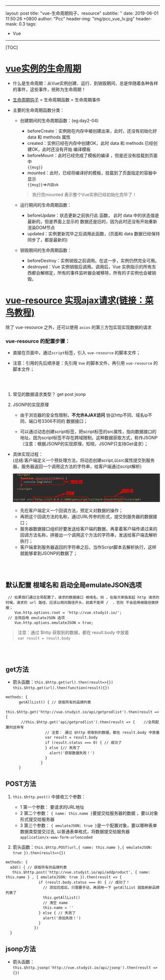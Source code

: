 
---
layout: post
title: "vue-生命周期钩子、resource"
subtitle: ''
date:   2019-06-01 11:50:26 +0800
author: "Pcc"
header-img: "img/pcc_vue_lv.jpg"
header-mask: 0.3
tags:
  - Vue

---

[TOC]

# [vue实例的生命周期](https://cn.vuejs.org/v2/guide/instance.html#实例生命周期)

+ 什么是生命周期：从Vue实例创建、运行、到销毁期间，总是伴随着各种各样的事件，这些事件，统称为生命周期！

+ [生命周期钩子](https://cn.vuejs.org/v2/api/#选项-生命周期钩子) = 生命周期函数 = 生命周期事件
+ 主要的生命周期函数分类：

  - 创建期间的生命周期函数：(eg:day2-04)
  
   	+ beforeCreate：实例刚在内存中被创建出来，此时，还没有初始化好 data 和 methods 属性
   	+ created：实例已经在内存中创建OK，此时 data 和 methods 已经创建OK，此时还没有开始 编译模板
   	+ beforeMount：此时已经完成了模板的编译  ，但是还没有挂载到页面中<br/>`{{msg}}`
   	+ mounted：此时，已经将编译好的模板，挂载到了页面指定的容器中显示<br/>`{{msg}}`=>`内容ok`
  
   	> 执行完mounted 表示整个Vue实例已经初始化完毕了！
  
  - 运行期间的生命周期函数：
  	+ beforeUpdate：状态更新之前执行此 函数， 此时 data 中的状态值是最新的，但是界面上显示的 数据还是旧的，因为此时还没有开始重新渲染DOM节点
  	+ updated：实例更新完毕之后调用此函数，(页面和 data 数据已经保持同步了，都是最新的)
  
  - 销毁期间的生命周期函数：
 	+ beforeDestroy：实例销毁之前调用。在这一步，实例仍然完全可用。
 	+ destroyed：Vue 实例销毁后调用。调用后，Vue 实例指示的所有东西都会解绑定，所有的事件监听器会被移除，所有的子实例也会被销毁。


# [vue-resource 实现ajax请求(链接：菜鸟教程)](https://www.runoob.com/vue2/vuejs-ajax.html)

除了 vue-resource 之外，还可以使用 `axios` 的第三方包实现实现数据的请求 

### vue-resource 的配置步骤：
 + 直接在页面中，通过`script`标签，引入 `vue-resource` 的脚本文件；

 + 注意：引用的先后顺序是：先引用 `Vue` 的脚本文件，再引用 `vue-resource` 的脚本文件；

<br/><br/>

1. 常见的数据请求类型？  get  post jsonp

2. JSONP的实现原理
   + 由于浏览器的安全性限制，**不允许AJAX访问** 协议http不同、域名ip不同、端口号3306不同的 数据接口；
   
   + 可以通过动态创建script标签，把script标签的src属性，指向数据接口的地址，因为script标签不存在跨域限制，这种数据获取方式，称作JSONP（注意：根据JSONP的实现原理，知晓，JSONP只支持Get请求）；
   

  

  + 具体实现过程：	
    <br/>(总结:客户端定义一个预处理方法，将动态创建script,以src属性提交到服务器，服务器返回一个调用这方法的字符串，给客户端通过script解析)
    	  <br/>
      
       ![jsonp跨域请求](https://raw.githubusercontent.com/Panssorcc/picee/master/images/jsonp_2019-06-03_14-26-52.png)
      
  	- 先在客户端定义一个回调方法，预定义对数据的操作；
  	- 再把这个回调方法的名称，通过URL传参的形式，提交到服务器的数据接口；
  	- 服务器数据接口组织好要发送给客户端的数据，再拿着客户端传递过来的回调方法名称，拼接出一个调用这个方法的字符串，发送给客户端去解析执行；
  	- 客户端拿到服务器返回的字符串之后，当作Script脚本去解析执行，这样就能够拿到JSONP的数据了；


  <br/><br/>
 ##  默认配置 **根域名**和 启动全局**emulateJSON**选项

```
 // 如果我们通过全局配置了，请求的数据接口 根域名，则 ，在每次单独发起 http 请求的时候，请求的 url 路径，应该以相对路径开头，前面不能带 /  ，否则 不会启用根路径做拼接；
    Vue.http.options.root = 'http://vue.studyit.io/';
 // 全局启用 emulateJSON 选项
    Vue.http.options.emulateJSON = true;
```

 > 注意：通过 $http 获取到的数据，都在 result.body 中放着<br/>`var result = result.body `

 <br/><br/> 
 ## get方法
  + 箭头函数：`this.$http.get(url).then(result=>{})`
    <br/>      `this.$http.get(url).then(function(result){})`

  

  ```
 methods: {
        getAllList() { // 获取所有的品牌列表 
         this.$http.get('http://vue.studyit.io/api/getprodlist').then(result => {
         //this.$http.get('api/getprodlist').then(result => {    //全局配置时这样写
                    // 注意： 通过 $http 获取到的数据，都在 result.body 中放着
                    var result = result.body
                    if (result.status === 0) { // 成功了
                    } else {// 失败了
                      alert('获取数据失败！')
                    }
                  }
        }

  ```


  ## POST方法

   1. `this.$http.post()` 中接收三个参数：
      + 1 第一个参数： 要请求的URL地址
      + 2 第二个参数： `{ name: this.name }`要提交给服务器的数据 ，要以对象形式提交给服务器 
      + 3 第三个参数： `{ emulateJSON: true }`是一个配置对象，要以哪种表单数据类型提交过去, 以普通表单格式，将数据提交给服务器 `application/x-www-form-urlencoded`
   
   2. 箭头函数：`this.$http.POST(url,{ name: this.name },{ emulateJSON: true }).then(result=>{})`

  ```
 methods: {
    add() { // 获取所有的品牌列表 
     this.$http.post('http://vue.studyit.io/api/addproduct', { name: this.name } , { emulateJSON: true }).then(result => {
                 if (result.body.status === 0) { // 成功了！
                   // 添加完成后，只需要手动，再调用一下 getAllList 就能刷新品牌列表了
                   this.getAllList()
                   // 清空 name 
                   this.name = ''
                 } else { // 失败了
                   alert('添加失败！')
                 }
               })
    }

  ```

## jsonp方法

   + 箭头函数：`this.$http.jsonp('http://vue.studyit.io/api/jsonp').then(result => {})`